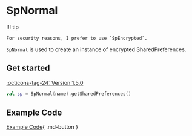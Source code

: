 # SpNormal

!!! tip

    For security reasons, I prefer to use `SpEncrypted`.

`SpNormal` is used to create an instance of encrypted SharedPreferences. 

## Get started

[:octicons-tag-24: Version 1.5.0](https://sakurajimamaii.github.io/AVE-DOC/version/tools/#150)

```kotlin
val sp = SpNormal(name).getSharedPreferences()
```

## Example Code

[Example Code](https://github.com/SakurajimaMaii/Android-Vast-Extension/blob/develop/app/src/main/kotlin/com/ave/vastgui/app/sharedpreferences/SpNormalExample.kt){ .md-button }
